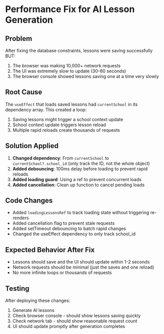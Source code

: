# Performance Fix for AI Lesson Generation

## Problem

After fixing the database constraints, lessons were saving successfully BUT:

1. The browser was making 10,000+ network requests
2. The UI was extremely slow to update (30-60 seconds)
3. The browser console showed lessons saving one at a time very slowly

## Root Cause

The `useEffect` that loads saved lessons had `currentSchool` in its dependency array. This created a loop:

1. Saving lessons might trigger a school context update
2. School context update triggers lesson reload
3. Multiple rapid reloads create thousands of requests

## Solution Applied

1. **Changed dependency**: From `currentSchool` to `currentSchool?.school_id` (only track the ID, not the whole object)
2. **Added debouncing**: 100ms delay before loading to prevent rapid reloads
3. **Added loading guard**: Using a ref to prevent concurrent loads
4. **Added cancellation**: Clean up function to cancel pending loads

## Code Changes

- Added `loadingLessonsRef` to track loading state without triggering re-renders
- Added cancellation flag to prevent stale requests
- Added setTimeout debouncing to batch rapid changes
- Changed the useEffect dependency to only track school_id

## Expected Behavior After Fix

- Lessons should save and the UI should update within 1-2 seconds
- Network requests should be minimal (just the saves and one reload)
- No more infinite loops or thousands of requests

## Testing

After deploying these changes:

1. Generate AI lessons
2. Check browser console - should show lessons saving quickly
3. Check network tab - should show reasonable request count
4. UI should update promptly after generation completes

